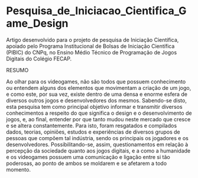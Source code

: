 # Pesquisa_de_Iniciacao_Cientifica_Game_Design
Artigo desenvolvido para o projeto de pesquisa de Iniciação Científica, apoiado pelo Programa Institucional de Bolsas de Iniciação Científica (PIBIC) do CNPq, no Ensino Médio Técnico de Programação de Jogos Digitais do Colégio FECAP.

RESUMO

Ao olhar para os videogames, não são todos que possuem conhecimento ou 
entendem alguns dos elementos que movimentam a criação de um jogo, e como este, 
por sua vez, existe dentro de uma densa e enorme esfera de diversos outros jogos e 
desenvolvedores dos mesmos. Sabendo-se disto, esta pesquisa tem como principal 
objetivo informar e transmitir diversos conhecimentos a respeito do que significa o 
design e o desenvolvimento de jogos, e, ao final, entender por que tanto mudou neste 
mercado que cresce e se altera constantemente. Para isto, foram resgatados e 
compilados dados, teorias, opiniões, estudos e experiências de diversos grupos de 
pessoas que compõem tal indústria, sendo os principais os jogadores e os 
desenvolvedores. Possibilitando-se, assim, questionamentos em relação à percepção 
da sociedade quanto aos jogos digitais, e a como a humanidade e os videogames 
possuem uma comunicação e ligação entre si tão poderosas, ao ponto de ambos se 
moldarem e se afetarem a todo momento.

